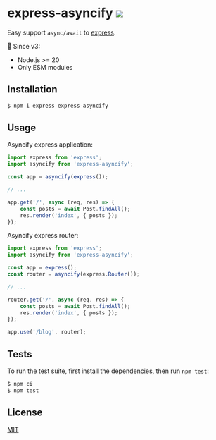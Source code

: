 # express-asyncify ![](https://github.com/pkolt/express-asyncify/workflows/main/badge.svg)

Easy support `async/await` to [express](http://expressjs.com/).

🚨 Since v3:
- Node.js >= 20
- Only ESM modules

## Installation

```bash
$ npm i express express-asyncify
```

## Usage

Asyncify express application:

```javascript
import express from 'express';
import asyncify from 'express-asyncify';

const app = asyncify(express());

// ...

app.get('/', async (req, res) => {
    const posts = await Post.findAll();
    res.render('index', { posts });
});
```

Asyncify express router:

```javascript
import express from 'express';
import asyncify from 'express-asyncify';

const app = express();
const router = asyncify(express.Router());

// ...

router.get('/', async (req, res) => {
    const posts = await Post.findAll();
    res.render('index', { posts });
});

app.use('/blog', router);
```

## Tests

  To run the test suite, first install the dependencies, then run `npm test`:

```bash
$ npm ci
$ npm test
```

## License

  [MIT](LICENSE.md)
